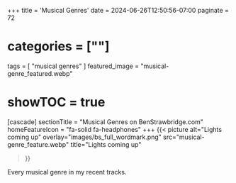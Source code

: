 +++
title = 'Musical Genres'
date = 2024-06-26T12:50:56-07:00
paginate = 72
# categories = [""]
tags = [
  "musical genres"
  ]
featured_image = "musical-genre_featured.webp"
# showTOC = true

[cascade]
  sectionTitle = "Musical Genres on BenStrawbridge.com"
  homeFeatureIcon = "fa-solid fa-headphones"
+++
  {{< picture
    alt="Lights coming up"
    overlay="images/bs_full_wordmark.png"
    src="musical-genre_feature.webp"
    title="Lights coming up"
  >}}

  Every musical genre in my recent tracks.
<!--more-->

